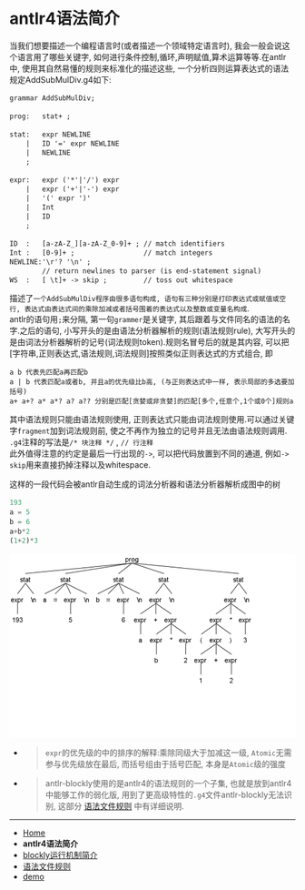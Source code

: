 # antlr4语法简介

当我们想要描述一个编程语言时(或者描述一个领域特定语言时), 我会一般会说这个语言用了哪些关键字, 如何进行条件控制,循环,声明赋值,算术运算等等.在antlr中, 使用其自然易懂的规则来标准化的描述这些, 一个分析四则运算表达式的语法规定AddSubMulDiv.g4如下:
``` antlr
grammar AddSubMulDiv;

prog:   stat+ ; 

stat:   expr NEWLINE
    |   ID '=' expr NEWLINE
    |   NEWLINE
    ;

expr:   expr ('*'|'/') expr
    |   expr ('+'|'-') expr
    |   '(' expr ')'
    |   Int
    |   ID
    ;

ID  :   [a-zA-Z_][a-zA-Z_0-9]+ ; // match identifiers
Int :   [0-9]+ ;                 // match integers
NEWLINE:'\r'? '\n' ; 
        // return newlines to parser (is end-statement signal)
WS  :   [ \t]+ -> skip ;         // toss out whitespace
```
描述了`一个AddSubMulDiv程序由很多语句构成, 语句有三种分别是打印表达式或赋值或空行, 表达式由表达式间的乘除加减或者括号围着的表达式以及整数或变量名构成`.  
antlr的语句用`;`来分隔, 第一句`grammer`是关键字, 其后跟着与文件同名的语法的名字.之后的语句, 小写开头的是由语法分析器解析的规则(语法规则rule), 大写开头的是由词法分析器解析的记号(词法规则token).规则名冒号后的就是其内容, 可以把[字符串,正则表达式,语法规则,词法规则]按照类似正则表达式的方式组合, 即
```
a b 代表先匹配a再匹配b
a | b 代表匹配a或者b, 并且a的优先级比b高, (与正则表达式中一样, 表示局部的多选要加括号)
a+ a+? a* a*? a? a?? 分别是匹配[贪婪或非贪婪]的匹配[多个,任意个,1个或0个]规则a
```
其中语法规则只能由语法规则使用, 正则表达式只能由词法规则使用.可以通过关键字`fragment`加到词法规则前, 使之不再作为独立的记号并且无法由语法规则调用.  
`.g4`注释的写法是`/* 块注释 */` , `// 行注释`  
此外值得注意的约定是最后一行出现的`->`, 可以把代码放置到不同的通道, 例如`-> skip`用来直接扔掉注释以及whitespace.

这样的一段代码会被antlr自动生成的词法分析器和语法分析器解析成图中的树
``` js
193
a = 5
b = 6
a+b*2
(1+2)*3
```
![parse_tree](./img/expr_parse_tree.png)  

+ > `expr`的优先级的中的排序的解释:乘除同级大于加减这一级, `Atomic`无需参与优先级放在最后, 而括号组由于括号匹配, 本身是`Atomic`级的强度  
+ > antlr-blockly使用的是antlr4的语法规则的一个子集, 也就是放到antlr4中能够工作的弱化版, 用到了更高级特性的`.g4`文件antlr-blockly无法识别, 这部分 [语法文件规则](grammerFile.md) 中有详细说明.  

- - -

- [Home](README.md)  
- **antlr4语法简介**  
- [blockly运行机制简介](blockly.md)  
- [语法文件规则](grammerFile.md)  
- [demo](demo.md)  